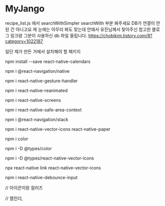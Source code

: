# MyJango

recipe_list.js 에서 searchWithSimpler searchWith 부분 봐주세요 DB가 연결이 안 된 건 아니고요 제 눈에는 아무리 봐도 맞는데 안돼서 유진님께서 찾아주신 참고한 블로그 링크랑 그분이 사용하신 db 파일 올립니다. https://chobikim.tistory.com/8?category=1022187 

일단 제가 만든 거에서 설치해야 할 패키지 




npm install --save react-native-calendars

npm i @react-navigation/native

npm i react-native-gesture-handler

npm i react-native-reanimated

npm i react-native-screens

npm i react-native-safe-area-context

npm i @react-navigation/stack

npm i react-native-vector-icons react-native-paper

npm i color

npm i -D @types/color

npm i -D @types/react-native-vector-icons

npx react-native link react-native-vector-icons

npm i react-native-debounce-input

// 아이콘이랑 컬러즈


// 캘린더, 
